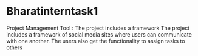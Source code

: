 # Bharatinterntask1
Project Management Tool : The project includes a framework
The project includes a framework of social
media sites where users can communicate
with one another. The users also get the
functionality to assign tasks to others
